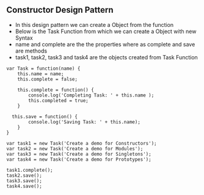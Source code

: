 ## Constructor Design Pattern

- In this design pattern we can create a Object from the function 
- Below is the Task Function from which we can create a Object with new Syntax
- name and complete are the the properties where as complete and save are methods
- task1, task2, task3 and task4 are the objects created from Task Function

```JS
var Task = function(name) {
	this.name = name;
	this.complete = false;

	this.complete = function() {
		console.log('Completing Task: ' + this.name );	
		this.completed = true;
	}
  
  this.save = function() {
		console.log('Saving Task: ' + this.name);
	}
}

var task1 = new Task('Create a demo for Constructors');
var task2 = new Task('Create a demo for Modules');
var task3 = new Task('Create a demo for Singletons');
var task4 = new Task('Create a demo for Prototypes');

task1.complete();
task2.save();
task3.save();
task4.save();
```